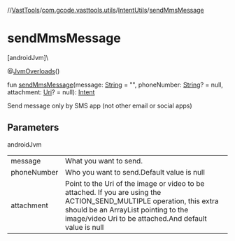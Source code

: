 //[VastTools](../../../index.md)/[com.gcode.vasttools.utils](../index.md)/[IntentUtils](index.md)/[sendMmsMessage](send-mms-message.md)

# sendMmsMessage

[androidJvm]\

@[JvmOverloads](https://kotlinlang.org/api/latest/jvm/stdlib/kotlin.jvm/-jvm-overloads/index.html)()

fun [sendMmsMessage](send-mms-message.md)(message: [String](https://kotlinlang.org/api/latest/jvm/stdlib/kotlin/-string/index.html) = "", phoneNumber: [String](https://kotlinlang.org/api/latest/jvm/stdlib/kotlin/-string/index.html)? = null, attachment: [Uri](https://developer.android.com/reference/kotlin/android/net/Uri.html)? = null): [Intent](https://developer.android.com/reference/kotlin/android/content/Intent.html)

Send message only by SMS app (not other email or social apps)

## Parameters

androidJvm

| | |
|---|---|
| message | What you want to send. |
| phoneNumber | Who you want to send.Default value is null |
| attachment | Point to the Uri of the image or video to be attached.     If you are using the ACTION_SEND_MULTIPLE operation,     this extra should be an ArrayList pointing to the     image/video Uri to be attached.And default value is null |

